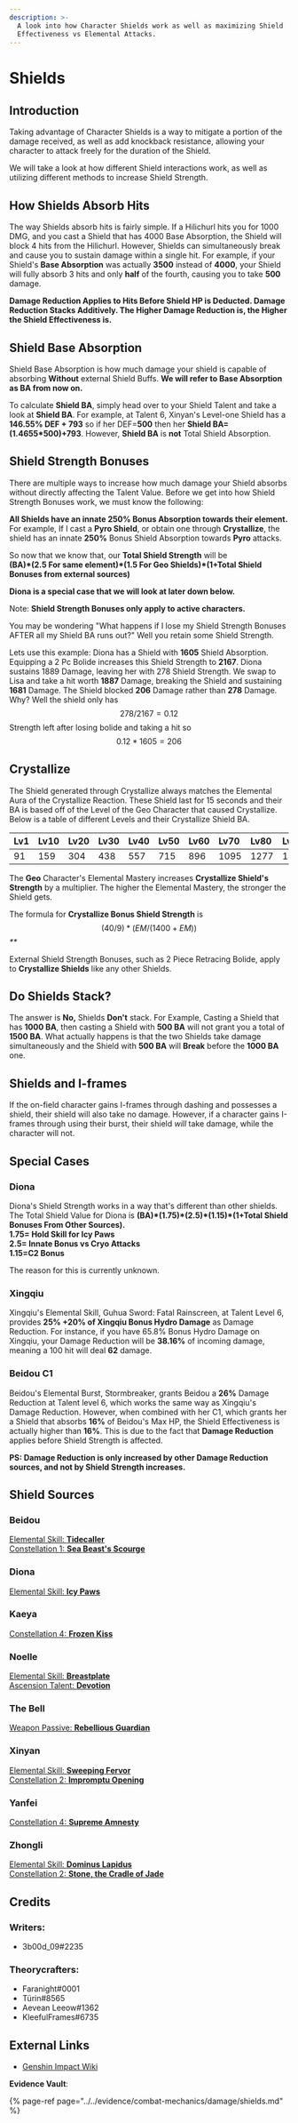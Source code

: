 ```yaml
---
description: >-
  A look into how Character Shields work as well as maximizing Shield
  Effectiveness vs Elemental Attacks.
---
```


# Shields

## Introduction

Taking advantage of Character Shields is a way to mitigate a portion of the damage received, as well as add knockback resistance, allowing your character to attack freely for the duration of the Shield.

We will take a look at how different Shield interactions work, as well as utilizing different methods to increase Shield Strength.

## How Shields Absorb Hits

The way Shields absorb hits is fairly simple. If a Hilichurl hits you for 1000 DMG, and you cast a Shield that has 4000 Base Absorption, the Shield will block 4 hits from the Hilichurl. However, Shields can simultaneously break and cause you to sustain damage within a single hit. For example, if your Shield's **Base Absorption** was actually **3500** instead of **4000**, your Shield will fully absorb 3 hits and only **half** of the fourth, causing you to take **500** damage.

**Damage Reduction Applies to Hits Before Shield HP is Deducted. Damage Reduction Stacks Additively. The Higher Damage Reduction is, the Higher the Shield Effectiveness is.**

## Shield Base Absorption

Shield Base Absorption is how much damage your shield is capable of absorbing **Without** external Shield Buffs. **We will refer to Base Absorption as BA from now on.**

To calculate **Shield BA**, simply head over to your Shield Talent and take a look at **Shield BA**. For example, at Talent 6, Xinyan's Level-one Shield has a **146.55% DEF + 793** so if her DEF=**500** then her **Shield BA=\(1.4655\*500\)+793**. However, **Shield BA** is **not** Total Shield Absorption.

## Shield Strength Bonuses

There are multiple ways to increase how much damage your Shield absorbs without directly affecting the Talent Value. Before we get into how Shield Strength Bonuses work, we must know the following:

**All Shields have an innate 250% Bonus Absorption towards their element.** For example, If I cast a **Pyro Shield**, or obtain one through **Crystallize**, the shield has an innate **250%** Bonus Shield Absorption towards **Pyro** attacks.

So now that we know that, our **Total Shield Strength** will be  
**\(BA\)\*\(2.5 For same element\)\*\(1.5 For Geo Shields\)\*\(1+Total Shield Bonuses from external sources\)**

**Diona is a special case that we will look at later down below.**

Note: **Shield Strength Bonuses only apply to active characters.**

You may be wondering "What happens if I lose my Shield Strength Bonuses AFTER all my Shield BA runs out?" Well you retain some Shield Strength.

Lets use this example: Diona has a Shield with **1605** Shield Absorption. Equipping a 2 Pc Bolide increases this Shield Strength to **2167**. Diona sustains 1889 Damage, leaving her with 278 Shield Strength. We swap to Lisa and take a hit worth **1887** Damage, breaking the Shield and sustaining **1681** Damage. The Shield blocked **206** Damage rather than **278** Damage. Why? Well the shield only has $$278/2167=0.12$$ Strength left after losing bolide and taking a hit so $$0.12*1605=206$$

## Crystallize

The Shield generated through Crystallize always matches the Elemental Aura of the Crystallize Reaction. These Shield last for 15 seconds and their BA is based off of the Level of the Geo Character that caused Crystallize. Below is a table of different Levels and their Crystallize Shield BA.

| Lv1 | Lv10 | Lv20 | Lv30 | Lv40 | Lv50 | Lv60 | Lv70 | Lv80 | Lv90 |
| :--- | :--- | :--- | :--- | :--- | :--- | :--- | :--- | :--- | :--- |
| 91 | 159 | 304 | 438 | 557 | 715 | 896 | 1095 | 1277 | 1424 |

The **Geo** Character's Elemental Mastery increases **Crystallize Shield's Strength** by a multiplier. The higher the Elemental Mastery, the stronger the Shield gets.

The formula for **Crystallize Bonus Shield Strength** is $$(40/9) * (EM/(1400+EM))$$ _\*\*_

External Shield Strength Bonuses, such as 2 Piece Retracing Bolide, apply to **Crystallize Shields** like any other Shields.

## Do Shields Stack?

The answer is **No,** Shields **Don't** stack. For Example, Casting a Shield that has **1000 BA**, then casting a Shield with **500 BA** will not grant you a total of **1500 BA**. What actually happens is that the two Shields take damage simultaneously and the Shield with **500 BA** will **Break** before the **1000 BA** one.

## Shields and I-frames

If the on-field character gains I-frames through dashing and possesses a shield, their shield will also take no damage. However, if a character gains I-frames through using their burst, their shield _will_ take damage, while the character will not.

## Special Cases

### Diona

Diona's Shield Strength works in a way that's different than other shields. The Total Shield Value for Diona is **\(BA\)\*\(1.75\)\*\(2.5\)\*\(1.15\)\*\(1+Total Shield Bonuses From Other Sources\).  
1.75= Hold Skill for Icy Paws  
2.5= Innate Bonus vs Cryo Attacks  
1.15=C2 Bonus**

The reason for this is currently unknown.

### Xingqiu

Xingqiu's Elemental Skill, Guhua Sword: Fatal Rainscreen, at Talent Level 6, provides **25% +20% of Xingqiu Bonus Hydro Damage** as Damage Reduction. For instance, if you have 65.8% Bonus Hydro Damage on Xingqiu, your Damage Reduction will be **38.16%** of incoming damage, meaning a 100 hit will deal **62** damage.

### Beidou C1

Beidou's Elemental Burst, Stormbreaker, grants Beidou a **26%** Damage Reduction at Talent level 6, which works the same way as Xingqiu's Damage Reduction. However, when combined with her C1, which grants her a Shield that absorbs **16%** of Beidou's Max HP, the Shield Effectiveness is actually higher than **16%**. This is due to the fact that **Damage Reduction** applies before Shield Strength is affected.

**PS: Damage Reduction is only increased by other Damage Reduction sources, and not by Shield Strength increases.**

## Shield Sources

### Beidou

[Elemental Skill: **Tidecaller**](../../characters/electro/beidou.md#attacks)  
[Constellation 1: **Sea Beast's Scourge**](../../characters/electro/beidou.md#constellations)

### Diona

[Elemental Skill: **Icy Paws**](../../characters/cryo/diona.md#attacks)

### Kaeya

[Constellation 4: **Frozen Kiss**](../../characters/cryo/kaeya.md#constellations)

### Noelle

[Elemental Skill: **Breastplate**](../../characters/geo/noelle.md#attacks)  
[Ascension Talent: **Devotion**](../../characters/geo/noelle.md#ascension-passives)

### The Bell

[Weapon Passive: **Rebellious Guardian**](../../equipment/weapons/claymores.md#the-bell)

### Xinyan

[Elemental Skill: **Sweeping Fervor**](../../characters/pyro/xinyan.md#attacks)  
[Constellation 2: **Impromptu Opening**](../../characters/pyro/xinyan.md#constellations)

### Yanfei

[Constellation 4: **Supreme Amnesty**](../../characters/pyro/yanfei.md#constellations)

### Zhongli

[Elemental Skill: **Dominus Lapidus**](../../characters/geo/zhongli.md#attacks)  
[Constellation 2: **Stone, the Cradle of Jade**](../../characters/geo/zhongli.md#constellations)

## Credits

### Writers:

* 3b00d\_09\#2235

### Theorycrafters:

* Faranight\#0001
* Türin\#8565
* Aevean Leeow\#1362
* KleefulFrames\#6735

## External Links

* [Genshin Impact Wiki](https://genshin-impact.fandom.com/wiki/Genshin_Impact_Wiki)

**Evidence Vault**:

{% page-ref page="../../evidence/combat-mechanics/damage/shields.md" %}

